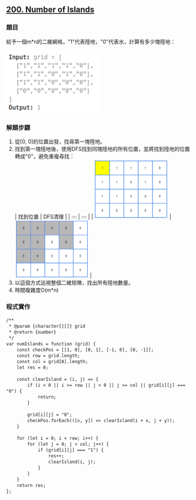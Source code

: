 ## [200. Number of Islands](https://leetcode.com/problems/number-of-islands/description/?envType=study-plan-v2&envId=top-interview-150 "Title")

### 題目
給予一個m*n的二維網格，"1"代表陸地，"0"代表水，計算有多少塊陸地：

<img src="../pictures/Graph_General/200.png" width=250>

### 解題步驟
1. 從[0, 0]的位置出發，找尋第一塊陸地。
2. 找到第一塊陸地後，使用DFS找到同塊陸地的所有位置，並將找到陸地的位置轉成"0"，避免重複尋找：  
    | 找到位置 | DFS清理 | 
    | :-: | :-: | 
    | <img src="../pictures/Graph_General/200-1.png" width=200> | <img src="../pictures/Graph_General/200-2.png" width=200> | 
3. 以這個方式巡視整個二維矩陣，找出所有陸地數量。
4. 時間複雜度O(m*n)


### 程式實作
```JS
/**
 * @param {character[][]} grid
 * @return {number}
 */
var numIslands = function (grid) {
    const checkPos = [[1, 0], [0, 1], [-1, 0], [0, -1]];
    const row = grid.length;
    const col = grid[0].length;
    let res = 0;

    const clearIsland = (i, j) => {
        if (i < 0 || i >= row || j < 0 || j >= col || grid[i][j] === "0") {
            return;
        }

        grid[i][j] = "0";
        checkPos.forEach(([x, y]) => clearIsland(i + x, j + y));
    }

    for (let i = 0; i < row; i++) {
        for (let j = 0; j < col; j++) {
            if (grid[i][j] === "1") {
                res++;
                clearIsland(i, j);
            }
        }
    }
    return res;
};
```
